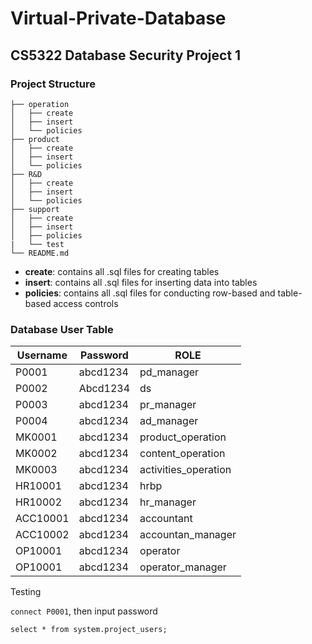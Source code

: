 # Virtual-Private-Database
## CS5322 Database Security Project 1

### Project Structure
```text
├── operation
│   ├── create
│   ├── insert
│   └── policies
├── product
│   ├── create
│   ├── insert
│   └── policies
├── R&D
│   ├── create
│   ├── insert
│   └── policies
├── support
│   ├── create
│   ├── insert
│   ├── policies
|   └── test 
└── README.md
```
* **create**: contains all .sql files for creating tables
* **insert**: contains all .sql files for inserting data into tables
* **policies**: contains all .sql files for conducting row-based and table-based access controls

### Database User Table

| Username | Password | ROLE       |
| -------- | -------- | ---------- |
| P0001 | abcd1234 | pd_manager |
| P0002 | Abcd1234 | ds |
| P0003 | abcd1234 | pr_manager |
| P0004 | abcd1234 | ad_manager |
| MK0001 | abcd1234 | product_operation |
| MK0002 | abcd1234 | content_operation |
| MK0003 | abcd1234 | activities_operation |
| HR10001 |abcd1234 | hrbp |
| HR10002 |abcd1234 | hr_manager |
| ACC10001 | abcd1234 | accountant |
| ACC10002 | abcd1234 | accountan_manager |
| OP10001 | abcd1234 | operator |
| OP10001 | abcd1234 | operator_manager |




Testing

`connect P0001`, then input password

`select * from system.project_users;` 







